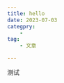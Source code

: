 ```yaml
---
title: hello
date: 2023-07-03
categpry:
    - 
tag:
    - 文章

---
```


<!-- more -->
测试
<!-- <AutoCatalog base='/' /> -->





